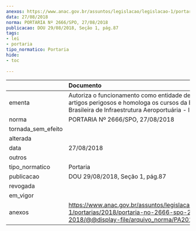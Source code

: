 ```yaml
---
anexos: https://www.anac.gov.br/assuntos/legislacao/legislacao-1/portarias/2018/portaria-no-2666-spo-27-08-2018/@@display-file/arquivo_norma/PA2018-2666.pdf
data: 27/08/2018
norma: PORTARIA Nº 2666/SPO, 27/08/2018
publicacao: DOU 29/08/2018, Seção 1, pág.87
tags:
- lei
- portaria
tipo_normatico: Portaria
hide: 
- toc 
 
---
```


|                    | Documento                                                                                                                                                    |
|:-------------------|:-------------------------------------------------------------------------------------------------------------------------------------------------------------|
| ementa             | Autoriza o funcionamento como entidade de ensino de artigos perigosos e homologa os cursos da Empresa Brasileira de Infraestrutura Aeroportuária - Infraero. |
| norma              | PORTARIA Nº 2666/SPO, 27/08/2018                                                                                                                             |
| tornada_sem_efeito |                                                                                                                                                              |
| alterada           |                                                                                                                                                              |
| data               | 27/08/2018                                                                                                                                                   |
| outros             |                                                                                                                                                              |
| tipo_normatico     | Portaria                                                                                                                                                     |
| publicacao         | DOU 29/08/2018, Seção 1, pág.87                                                                                                                              |
| revogada           |                                                                                                                                                              |
| em_vigor           |                                                                                                                                                              |
| anexos             | https://www.anac.gov.br/assuntos/legislacao/legislacao-1/portarias/2018/portaria-no-2666-spo-27-08-2018/@@display-file/arquivo_norma/PA2018-2666.pdf         |